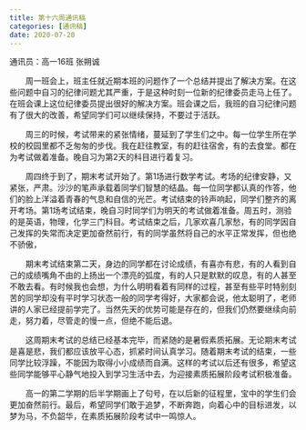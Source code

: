 ```yaml
---
title: 第十六周通讯稿
categories: [通讯稿]
date: 2020-07-20
---
```


通讯员：高一16班 张朔诚

　　周一班会上，班主任就近期​本班的问题作了一个总结并提出了解决方案。在这些问题中自习的纪律问题尤其严重，于是这种时刻一位新的纪律委员走马上任了。在班会课上这位纪律委员提出很好的解决方案。班会课之后，我班的自习纪律问题有了很大的改善，希望同学们可以继续保持，不要过于活跃。

　　周三的时候，考试带来的紧张情绪，蔓延到了学生们之中。每一位学生所在学校的校园里都不乏匆匆的步伐。我在赶往教室，有的赶往宿舍，有的去食堂。都在为考试做着准备。晚自习为第2天的科目进行着复习。

　　周四终于到了，期末考试开始了。第1场进行数学考试。考场的纪律安静，又紧张，严肃。沙沙的笔声承载着同学们智慧的结晶。每一位同学都认真的作答，他们的脸上洋溢着青春的气息和自信的光芒。考试结束的铃声响起，同学们整齐的离开考场。第1场考试结束，晚自习时同学们为明天的考试做着准备。周五时，测验的是英语，物理，化学三门科目。考试结束之后，几家欢喜几家愁，有的同学因自己发挥的失常而决定更加奋然前行，有的同学虽然将自己的水平正常发挥，但也绝不骄傲，

　　期末考试结束第二天，身边的同学都在讨论成绩，有喜亦有悲，有的人看到自己的成绩嘴角不由的上扬出一个漂亮的弧度，有的人只是默默的叹息，有的人甚至不敢去看。有时候我也会想，为什么明明看着有同样的过程，甚至有些平时特别刻苦的同学却没有平时学习状态一般的同学考得好，大家都会说，他太聪明了，老师讲的人家已经提前学完了。当然先天的优势可能是存在的，但我们仍然要继续向前走，努力着，尽管走的慢一点，但绝不能后退。

　　这周期末考试的总结已经基本完毕，而紧随的是暑假素质拓展。无论期末考试是喜是悲，我们都应该放平心态，抓紧时间认真学习。随着期末考试的结束，一些同学比较浮躁，不能因为取得小小成绩而自满。这样的考试以后还有很多，希望这些同学能够平心静气地投入到学习生活中去，为迎接素质拓展阶段考试积极准备。

　　高一的第二学期的后半学期画上了句号，在以后新的征程里，宝中的学生们会更加奋然前行。最后，希望同学们敢于追梦，不断奔跑，向着心中的目标进发，以梦为马，不负韶华，在素质拓展阶段考试中一鸣惊人。
